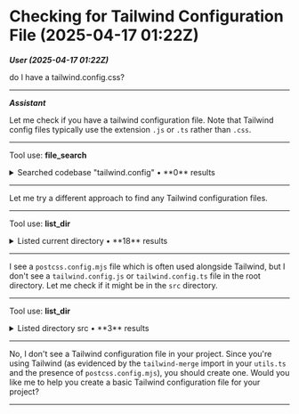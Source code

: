 <!-- Generated by SpecStory -->

<!-- cursor Session 066c1b66-1896-4bad-9c7f-1da12343e468 (2025-04-17 01:22Z) -->

# Checking for Tailwind Configuration File (2025-04-17 01:22Z)

_**User (2025-04-17 01:22Z)**_

do I have a tailwind.config.css?

---

_**Assistant**_

Let me check if you have a tailwind configuration file. Note that Tailwind config files typically use the extension `.js` or `.ts` rather than `.css`.

---

Tool use: **file_search**

<details>
            <summary>Searched codebase "tailwind.config" • **0** results</summary>
        
No results found
</details>

---

Let me try a different approach to find any Tailwind configuration files.

---

Tool use: **list_dir**

<details>
            <summary>Listed current directory • **18** results</summary>
        
| Name |
|-------|
| 📁 `.git` |
| 📁 `.next` |
| 📁 `lib` |
| 📁 `node_modules` |
| 📁 `src` |
| 📄 `.env.local` |
| 📄 `.cursorindexingignore` |
| 📁 `.specstory` |
| 📄 `package.json` |
| 📄 `pnpm-lock.yaml` |
| 📄 `tsconfig.json` |
| 📁 `public` |
| 📄 `.gitignore` |
| 📄 `next-env.d.ts` |
| 📄 `next.config.ts` |
| 📄 `postcss.config.mjs` |
| 📄 `README.md` |
| 📄 `eslint.config.mjs` |

</details>

---

I see a `postcss.config.mjs` file which is often used alongside Tailwind, but I don't see a `tailwind.config.js` or `tailwind.config.ts` file in the root directory. Let me check if it might be in the `src` directory.

---

Tool use: **list_dir**

<details>
            <summary>Listed directory src • **3** results</summary>
        
| Name |
|-------|
| 📁 `components` |
| 📁 `lib` |
| 📁 `app` |

</details>

---

No, I don't see a Tailwind configuration file in your project. Since you're using Tailwind (as evidenced by the `tailwind-merge` import in your `utils.ts` and the presence of `postcss.config.mjs`), you should create one. Would you like me to help you create a basic Tailwind configuration file for your project?

---

